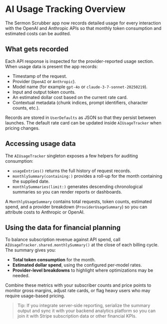 # AI Usage Tracking Overview

The Sermon Scrubber app now records detailed usage for every interaction with the OpenAI and Anthropic APIs so that monthly token consumption and estimated costs can be audited.

## What gets recorded

Each API response is inspected for the provider-reported usage section. When usage data is present the app records:

- Timestamp of the request.
- Provider (`OpenAI` or `Anthropic`).
- Model name (for example `gpt-4o` or `claude-3-7-sonnet-20250219`).
- Input and output token counts.
- An estimated dollar cost based on the current rate card.
- Contextual metadata (chunk indices, prompt identifiers, character counts, etc.).

Records are stored in `UserDefaults` as JSON so that they persist between launches. The default rate card can be updated inside `AIUsageTracker` when pricing changes.

## Accessing usage data

The `AIUsageTracker` singleton exposes a few helpers for auditing consumption:

- `usageEntries()` returns the full history of request records.
- `monthlySummary(containing:)` provides a roll-up for the month containing the supplied date.
- `monthlySummaries(limit:)` generates descending chronological summaries so you can render reports or dashboards.

A `MonthlyUsageSummary` contains total requests, token counts, estimated spend, and a provider breakdown (`ProviderUsageSummary`) so you can attribute costs to Anthropic or OpenAI.

## Using the data for financial planning

To balance subscription revenue against API spend, call `AIUsageTracker.shared.monthlySummary()` at the close of each billing cycle. The summary gives you:

- **Total token consumption** for the month.
- **Estimated dollar spend**, using the configured per-model rates.
- **Provider-level breakdowns** to highlight where optimizations may be needed.

Combine these metrics with your subscriber counts and price points to monitor gross margins, adjust rate cards, or flag heavy users who may require usage-based pricing.

> Tip: If you integrate server-side reporting, serialize the summary output and sync it with your backend analytics platform so you can join it with Stripe subscription data or other financial KPIs.

